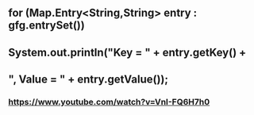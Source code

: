 ## for (Map.Entry<String,String> entry : gfg.entrySet()) 
##            System.out.println("Key = " + entry.getKey() +
##                             ", Value = " + entry.getValue());
### https://www.youtube.com/watch?v=VnI-FQ6H7h0
